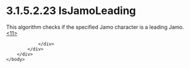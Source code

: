 <html dir="LTR" xmlns:mshelp="http://msdn.microsoft.com/mshelp" xmlns:ddue="http://ddue.schemas.microsoft.com/authoring/2003/5" xmlns:xlink="http://www.w3.org/1999/xlink" xmlns:tool="http://www.microsoft.com/tooltip">
    <head>
        <meta http-equiv="Content-Type" content="text/html; CHARSET=utf-8"></meta>
        <meta name="save" content="history"></meta>
        <title>3.1.5.2.23 IsJamoLeading</title>
        <xml>
            <mshelp:toctitle title="3.1.5.2.23 IsJamoLeading"></mshelp:toctitle>
            <mshelp:rltitle title="[MS-UCODEREF]: IsJamoLeading"></mshelp:rltitle>
            <mshelp:keyword index="A" term="fcbb4e93-135e-4d17-987f-f59b6e638fcd"></mshelp:keyword>
            <mshelp:attr name="DCSext.ContentType" value="open specification"></mshelp:attr>
            <mshelp:attr name="AssetID" value="fcbb4e93-135e-4d17-987f-f59b6e638fcd"></mshelp:attr>
            <mshelp:attr name="TopicType" value="kbRef"></mshelp:attr>
            <mshelp:attr name="DCSext.Title" value="[MS-UCODEREF]: IsJamoLeading" />
        </xml>
    </head>
    <body>
        <div id="header">
            <h1 class="heading">3.1.5.2.23 IsJamoLeading</h1>
        </div>
        <div id="mainSection">
            <div id="mainBody">
                <div id="allHistory" class="saveHistory"></div>
                <div id="sectionSection0" class="section" name="collapseableSection">
                    

<p>This algorithm checks if the specified Jamo character is a
leading Jamo.<a id="Appendix_A_Target_11"></a><a href="a6d86942-eaf6-44c6-8afd-1603b3f4f0aa.html#Appendix_A_11" aria-label="Product behavior note 11">&lt;11&gt;</a></p>


                </div>
            </div>
        </div>
    </body>
</html>